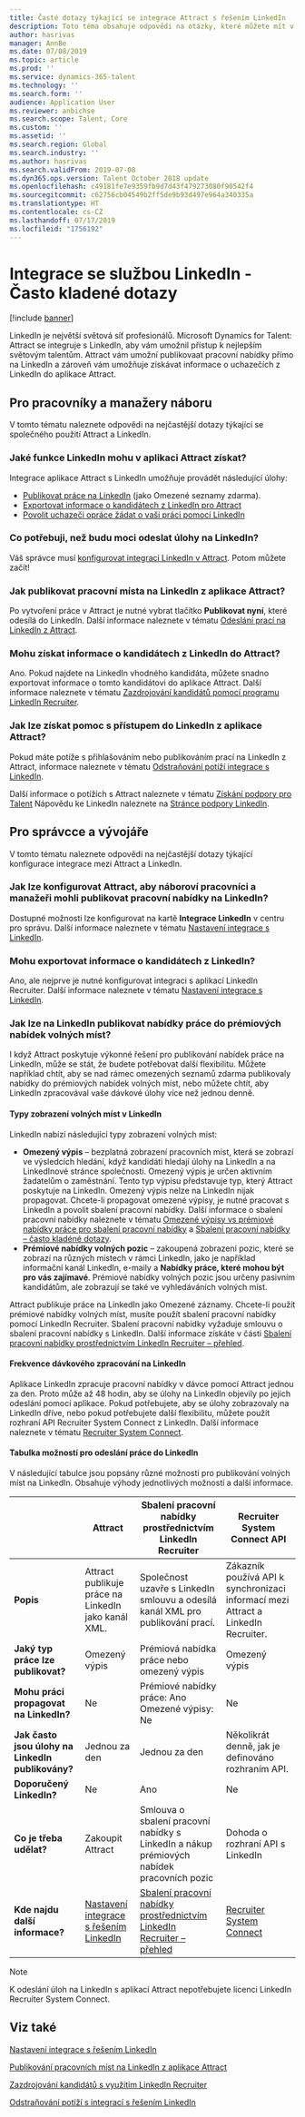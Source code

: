 ```yaml
---
title: Časté dotazy týkající se integrace Attract s řešením LinkedIn
description: Toto téma obsahuje odpovědi na otázky, které můžete mít v souvislosti s integrací LinkedIn a Microsoft Dynamics 365 for Talent - Attract.
author: hasrivas
manager: AnnBe
ms.date: 07/08/2019
ms.topic: article
ms.prod: ''
ms.service: dynamics-365-talent
ms.technology: ''
ms.search.form: ''
audience: Application User
ms.reviewer: anbichse
ms.search.scope: Talent, Core
ms.custom: ''
ms.assetid: ''
ms.search.region: Global
ms.search.industry: ''
ms.author: hasrivas
ms.search.validFrom: 2019-07-08
ms.dyn365.ops.version: Talent October 2018 update
ms.openlocfilehash: c49181fe7e9359fb9d7d43f479273080f90542f4
ms.sourcegitcommit: c62756cb04549b2ff5de9b93d497e964a340335a
ms.translationtype: HT
ms.contentlocale: cs-CZ
ms.lasthandoff: 07/17/2019
ms.locfileid: "1756192"
---
```

# <a name="linkedin-integration-faq"></a>Integrace se službou LinkedIn - Často kladené dotazy

[!include [banner](includes/banner.md)]

LinkedIn je největší světová síť profesionálů. Microsoft Dynamics for Talent: Attract se integruje s LinkedIn, aby vám umožnil přístup k nejlepším světovým talentům. Attract vám umožní publikovaat pracovní nabídky přímo na LinkedIn a zároveň vám umožňuje získávat informace o uchazečích z LinkedIn do aplikace Attract.

## <a name="for-recruiters-and-hiring-managers"></a>Pro pracovníky a manažery náboru

V tomto tématu naleznete odpovědi na nejčastější dotazy týkající se společného použití Attract a LinkedIn.

### <a name="what-linkedin-features-do-i-get-with-attract"></a>Jaké funkce LinkedIn mohu v aplikaci Attract získat?

Integrace aplikace Attract s LinkedIn umožňuje provádět následující úlohy:

- [Publikovat práce na LinkedIn](./attract-post-jobs-to-linkedin.md) (jako Omezené seznamy zdarma).
- [Exportovat informace o kandidátech z LinkedIn pro Attract](./attract-linkedin-recruiter.md#export-linkedin-candidates-to-attract-with-one-click)
- [Povolit uchazeči opráce žádat o vaši práci pomocí LinkedIn](./attract-admin-linkedin.md#set-up-apply-with-linkedin-in-attract)

### <a name="what-do-i-need-before-i-can-post-jobs-to-linkedin"></a>Co potřebuji, než budu moci odeslat úlohy na LinkedIn?

Váš správce musí [konfigurovat integraci LinkedIn v Attract](./attract-admin-linkedin.md#configure-job-posting-to-linkedin). Potom můžete začít!

### <a name="how-do-i-post-jobs-to-linkedin-from-attract"></a>Jak publikovat pracovní místa na LinkedIn z aplikace Attract?

Po vytvoření práce v Attract je nutné vybrat tlačítko **Publikovat nyní**, které odesílá do LinkedIn. Další informace naleznete v tématu [Odeslání prací na LinkedIn z Attract](./attract-post-jobs-to-linkedin.md#post-jobs-to-linkedin).

### <a name="can-i-get-candidate-information-from-linkedin-into-attract"></a>Mohu získat informace o kandidátech z LinkedIn do Attract?

Ano. Pokud najdete na LinkedIn vhodného kandidáta, můžete snadno exportovat informace o tomto kandidátovi do aplikace Attract. Další informace naleznete v tématu [Zazdrojování kandidátů pomocí programu LinkedIn Recruiter](attract-linkedin-recruiter.md).

### <a name="how-can-i-get-help-accessing-linkedin-from-attract"></a>Jak lze získat pomoc s přístupem do LinkedIn z aplikace Attract?

Pokud máte potíže s přihlašováním nebo publikováním prací na LinkedIn z Attract, informace naleznete v tématu [Odstraňování potíží integrace s LinkedIn](./attract-troubleshoot-linkedin.md).

Další informace o potížích s Attract naleznete v tématu [Získání podpory pro Talent](./talent-support.md) Nápovědu ke LinkedIn naleznete na [Stránce podpory LinkedIn](https://www.linkedin.com/help).

## <a name="for-admins-and-developers"></a>Pro správcce a vývojáře

V tomto tématu naleznete odpovědi na nejčastější dotazy týkající konfigurace integrace mezi Attract a LinkedIn.

### <a name="how-do-i-configure-attract-so-that-recruiters-and-hiring-managers-can-post-jobs-to-linkedin"></a>Jak lze konfigurovat Attract, aby náboroví pracovníci a manažeři mohli publikovat pracovní nabídky na LinkedIn?

Dostupné možnosti lze konfigurovat na kartě **Integrace LinkedIn** v centru pro správu. Další informace naleznete v tématu [Nastavení integrace s LinkedIn](./attract-admin-linkedin.md).

### <a name="can-i-export-candidate-information-from-linkedin"></a>Mohu exportovat informace o kandidátech z LinkedIn?

Ano, ale nejprve je nutné konfigurovat integraci s aplikací LinkedIn Recruiter. Další informace naleznete v tématu [Nastavení integrace s LinkedIn](./attract-admin-linkedin.md).

### <a name="how-can-i-post-jobs-to-premium-job-slots-on-linkedin"></a>Jak lze na LinkedIn publikovat nabídky práce do prémiových nabídek volných míst?

I když Attract poskytuje výkonné řešení pro publikování nabídek práce na LinkedIn, může se stát, že budete potřebovat další flexibilitu. Můžete například chtít, aby se nad rámec omezených seznamů zdarma publikovaly nabídky do prémiových nabídek volných míst, nebo můžete chtít, aby LinkedIn zpracovával vaše dávkové úlohy více než jednou denně.

#### <a name="types-of-linkedin-job-posts"></a>Typy zobrazení volných míst v LinkedIn

LinkedIn nabízí následující typy zobrazení volných míst:

- **Omezený výpis** – bezplatná zobrazení pracovních míst, která se zobrazí ve výsledcích hledání, když kandidáti hledají úlohy na LinkedIn a na LinkedInové stránce společnosti. Omezený výpis je určen aktivním žadatelům o zaměstnání. Tento typ výpisu představuje typ, který Attract poskytuje na LinkedIn. Omezený výpis nelze na LinkedIn nijak propagovat. Chcete-li propagovat omezené výpisy, je nutné pracovat s LinkedIn a povolit sbalení pracovní nabídky. Další informace o sbalení pracovní nabídky naleznete v tématu [Omezené výpisy vs prémiové nabídky práce pro sbalení pracovní nabídky](https://www.linkedin.com/help/recruiter/answer/79049/limited-listings-vs-premium-job-slots-for-job-wrapping) a [Sbalení pracovní nabídky – často kladéné dotazy](https://www.linkedin.com/help/recruiter/answer/79050/job-wrapping-frequently-asked-questions).
- **Prémiové nabídky volných pozic** – zakoupená zobrazení pozic, které se zobrazí na různých místech v rámci LinkedIn, jako je například informační kanál LinkedIn, e-maily a **Nabídky práce, které mohou být pro vás zajímavé**. Prémiové nabídky volných pozic jsou určeny pasivním kandidátům, ale zobrazují se také ve vyhledáváních volných míst.

Attract publikuje práce na LinkedIn jako Omezené záznamy. Chcete-li použít prémiové nabídky volných míst, musíte použít sbalení pracovní nabídky pomocí LinkedIn Recruiter. Sbalení pracovní nabídky vyžaduje smlouvu o sbalení pracovní nabídky s LinkedIn. Další informace získáte v části [Sbalení pracovní nabídky prostřednictvím LinkedIn Recruiter – přehled](https://www.linkedin.com/help/recruiter/answer/79037).

#### <a name="frequency-of-batch-processing-on-linkedin"></a>Frekvence dávkového zpracování na LinkedIn

Aplikace LinkedIn zpracuje pracovní nabídky v dávce pomocí Attract jednou za den. Proto může až 48 hodin, aby se úlohy na LinkedIn objevily po jejich odeslání pomocí aplikace. Pokud potřebujete, aby se úlohy zobrazovaly na LinkedIn dříve, nebo pokud potřebujete další flexibilitu, můžete použít rozhraní API Recruiter System Connect z LinkedIn. Další informace naleznete v tématu [Recruiter System Connect](https://docs.microsoft.com/linkedin/talent/recruiter-system-connect).

#### <a name="table-of-options-for-job-posting-to-linkedin"></a>Tabulka možností pro odeslání práce do LinkedIn

V následující tabulce jsou popsány různé možnosti pro publikování volných míst na LinkedIn. Obsahuje výhody jednotlivých možností a další informace.

|  | Attract | Sbalení pracovní nabídky prostřednictvím LinkedIn Recruiter | Recruiter System Connect API |
|---|---|---|---|
| **Popis** | Attract publikuje práce na LinkedIn jako kanál XML. | Společnost uzavře s LinkedIn smlouvu a odesílá kanál XML pro publikování prací. | Zákazník používá API k synchronizaci informací mezi Attract a LinkedIn Recruiter. |
| **Jaký typ práce lze publikovat?** | Omezený výpis | Prémiová nabídka práce nebo omezený výpis | Omezený výpis |
| **Mohu práci propagovat na LinkedIn?** | Ne | Prémiové nabídky práce: Ano<br>Omezené výpisy: Ne | Ne |
| **Jak často jsou úlohy na LinkedIn publikovány?** | Jednou za den | Jednou za den | Několikrát denně, jak je definováno rozhraním API. |
| **Doporučený LinkedIn?** | Ne | Ano | Ne |
| **Co je třeba udělat?** | Zakoupit Attract | Smlouva o sbalení pracovní nabídky s LinkedIn a nákup prémiových nabídek pracovních pozic | Dohoda o rozhraní API s LinkedIn | 
| **Kde najdu další informace?** | [Nastavení integrace s řešením LinkedIn](./attract-admin-linkedin.md) | [Sbalení pracovní nabídky prostřednictvím LinkedIn Recruiter – přehled](https://www.linkedin.com/help/recruiter/answer/79037) | [Recruiter System Connect](https://docs.microsoft.com/linkedin/talent/recruiter-system-connect) |

> [!NOTE]
> K odeslání úloh na LinkedIn s aplikací Attract nepotřebujete licenci LinkedIn Recruiter System Connect.

## <a name="see-also"></a>Viz také

[Nastavení integrace s řešením LinkedIn](./attract-admin-linkedin.md)

[Publikování pracovních míst na LinkedIn z aplikace Attract](./attract-post-jobs-to-linkedin.md)

[Zazdrojování kandidátů s využitím LinkedIn Recruiter](./attract-linkedin-recruiter.md)

[Odstraňování potíží s integrací s řešením LinkedIn](./attract-troubleshoot-linkedin.md)
